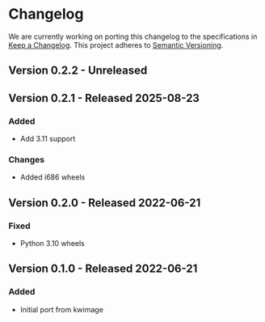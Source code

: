 # Changelog

We are currently working on porting this changelog to the specifications in
[Keep a Changelog](https://keepachangelog.com/en/1.0.0/).
This project adheres to [Semantic Versioning](https://semver.org/spec/v2.0.0.html).

## Version 0.2.2 - Unreleased


## Version 0.2.1 - Released 2025-08-23

### Added
* Add 3.11 support

### Changes
* Added i686 wheels

## Version 0.2.0 - Released 2022-06-21

### Fixed
* Python 3.10 wheels

## Version 0.1.0 - Released 2022-06-21

### Added
* Initial port from kwimage
